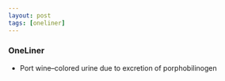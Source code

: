 ```yaml
---
layout: post
tags: [oneliner]
---
```



### OneLiner

- Port wine–colored urine due to excretion of porphobilinogen
